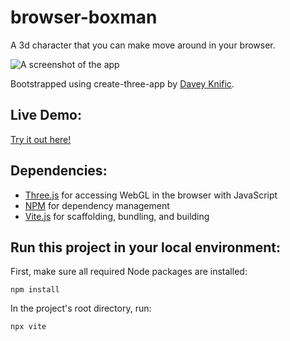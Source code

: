 # browser-boxman
A 3d character that you can make move around in your browser.

![A screenshot of the app](https://i.imgur.com/zPmtQx0.png)

Bootstrapped using create-three-app by [Davey Knific](https://www.github.com/dknific).

## Live Demo:
[Try it out here!](https://www.daveyknific.com/boxman/index.html)

## Dependencies:

- [Three.js](https://threejs.org/) for accessing WebGL in the browser with JavaScript
- [NPM](https://www.npmjs.com/) for dependency management
- [Vite.js](https://github.com/vitejs) for scaffolding, bundling, and building

## Run this project in your local environment:

First, make sure all required Node packages are installed:

    npm install

In the project's root directory, run:

    npx vite

